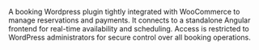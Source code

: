 A booking Wordpress plugin tightly integrated with WooCommerce to manage reservations and payments. It connects to a standalone Angular frontend for real-time availability and scheduling. Access is restricted to WordPress administrators for secure control over all booking operations.
